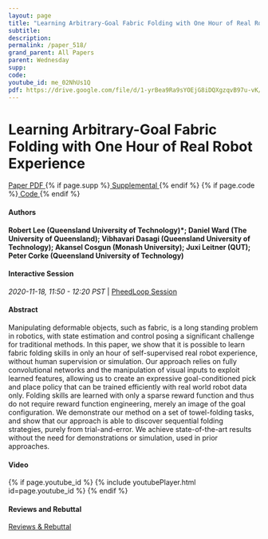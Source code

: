 ```yaml
---
layout: page
title: "Learning Arbitrary-Goal Fabric Folding with One Hour of Real Robot Experience"
subtitle: 
description:
permalink: /paper_518/
grand_parent: All Papers
parent: Wednesday
supp: 
code: 
youtube_id: me_02NhUs1Q
pdf: https://drive.google.com/file/d/1-yrBea9Ra9sYOEjG8iDQXgzqvB97u-vK/view
---
```


# Learning Arbitrary-Goal Fabric Folding with One Hour of Real Robot Experience

<a href="https://drive.google.com/file/d/1-yrBea9Ra9sYOEjG8iDQXgzqvB97u-vK/view" target="_blank" rel="noopener noreferrer" class="btn btn-blue"><i class="fa fa-file-text-o" aria-hidden="true"></i> Paper PDF </a> {% if page.supp %}<a href="" target="_blank" rel="noopener noreferrer" class="btn btn-green"><i class="fa fa-file-text-o" aria-hidden="true"></i> Supplemental </a>{% endif %} {% if page.code %}<a href="" target="_blank" rel="noopener noreferrer" class="btn"><i class="fa fa-github" aria-hidden="true"></i> Code </a>{% endif %} 

#### Authors
**Robert Lee (Queensland University of Technology)*; Daniel Ward (The University of Queensland); Vibhavari Dasagi (Queensland University of Technology); Akansel Cosgun (Monash University); Juxi Leitner (QUT); Peter Corke (Queensland University of Technology)**

#### Interactive Session
<em>2020-11-18, 11:50 - 12:20 PST </em> | <a href="https://pheedloop.com/corl2020/virtual/?page=sessions&section=SESPC9DRQK9B5B28R" target="_blank" rel="noopener noreferrer"> PheedLoop Session <i class="fa fa-external-link" aria-hidden="true"></i> </a> 

#### Abstract
Manipulating deformable objects, such as fabric, is a long standing problem in robotics, with state estimation and control posing a significant challenge for traditional methods. In this paper, we show that it is possible to learn fabric folding skills in only an hour of self-supervised real robot experience, without human supervision or simulation. Our approach relies on fully convolutional networks and the manipulation of visual inputs to exploit learned features, allowing us to create an expressive goal-conditioned pick and place policy that can be trained efficiently with real world robot data only. Folding skills are learned with only a sparse reward function and thus do not require reward function engineering, merely an image of the goal configuration. We demonstrate our method on a set of towel-folding tasks, and show that our approach is able to discover sequential folding strategies, purely from trial-and-error. We achieve state-of-the-art results without the need for demonstrations or simulation, used in prior approaches.

#### Video
{% if page.youtube_id %}
{% include youtubePlayer.html id=page.youtube_id %}
{% endif %}

#### Reviews and Rebuttal
<a href="https://drive.google.com/file/d/1b-uxESDGWVVdujlZ1cJ8A3Ac_NnDk3yw/view" target="_blank" rel="noopener noreferrer" class="btn btn-purple"><i class="fa fa-pencil-square-o" aria-hidden="true"></i> Reviews & Rebuttal </a>

